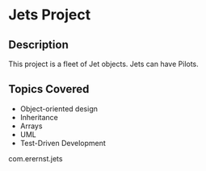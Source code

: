 # Jets Project

## Description
This project is a fleet of Jet objects. Jets can have Pilots.

## Topics Covered

* Object-oriented design
* Inheritance
* Arrays
* UML
* Test-Driven Development

com.erernst.jets
